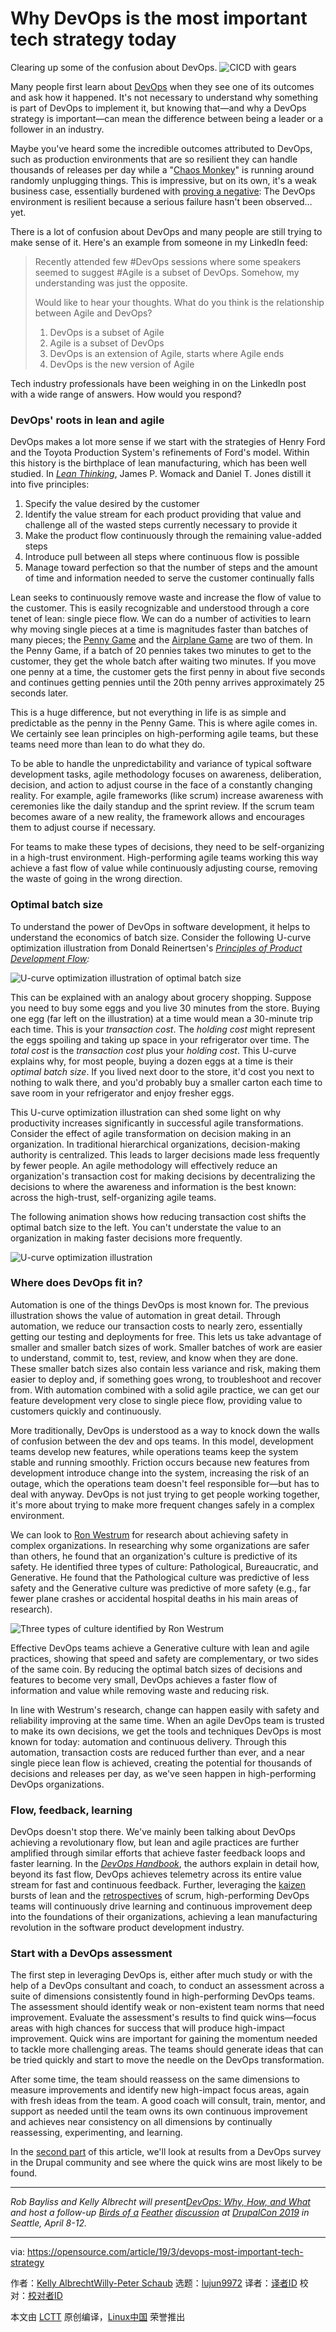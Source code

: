 [#]: collector: (lujun9972)
[#]: translator: ( )
[#]: reviewer: ( )
[#]: publisher: ( )
[#]: url: ( )
[#]: subject: (Why DevOps is the most important tech strategy today)
[#]: via: (https://opensource.com/article/19/3/devops-most-important-tech-strategy)
[#]: author: (Kelly AlbrechtWilly-Peter Schaub https://opensource.com/users/ksalbrecht/users/brentaaronreed/users/wpschaub/users/wpschaub/users/ksalbrecht)

Why DevOps is the most important tech strategy today
======
Clearing up some of the confusion about DevOps.
![CICD with gears][1]

Many people first learn about [DevOps][2] when they see one of its outcomes and ask how it happened. It's not necessary to understand why something is part of DevOps to implement it, but knowing that—and why a DevOps strategy is important—can mean the difference between being a leader or a follower in an industry.

Maybe you've heard some the incredible outcomes attributed to DevOps, such as production environments that are so resilient they can handle thousands of releases per day while a "[Chaos Monkey][3]" is running around randomly unplugging things. This is impressive, but on its own, it's a weak business case, essentially burdened with [proving a negative][4]: The DevOps environment is resilient because a serious failure hasn't been observed… yet.

There is a lot of confusion about DevOps and many people are still trying to make sense of it. Here's an example from someone in my LinkedIn feed:

> Recently attended few #DevOps sessions where some speakers seemed to suggest #Agile is a subset of DevOps. Somehow, my understanding was just the opposite.
>
> Would like to hear your thoughts. What do you think is the relationship between Agile and DevOps?
>
>   1. DevOps is a subset of Agile
>   2. Agile is a subset of DevOps
>   3. DevOps is an extension of Agile, starts where Agile ends
>   4. DevOps is the new version of Agile
>


Tech industry professionals have been weighing in on the LinkedIn post with a wide range of answers. How would you respond?

### DevOps' roots in lean and agile

DevOps makes a lot more sense if we start with the strategies of Henry Ford and the Toyota Production System's refinements of Ford's model. Within this history is the birthplace of lean manufacturing, which has been well studied. In [_Lean Thinking_][5], James P. Womack and Daniel T. Jones distill it into five principles:

  1. Specify the value desired by the customer
  2. Identify the value stream for each product providing that value and challenge all of the wasted steps currently necessary to provide it
  3. Make the product flow continuously through the remaining value-added steps
  4. Introduce pull between all steps where continuous flow is possible
  5. Manage toward perfection so that the number of steps and the amount of time and information needed to serve the customer continually falls



Lean seeks to continuously remove waste and increase the flow of value to the customer. This is easily recognizable and understood through a core tenet of lean: single piece flow. We can do a number of activities to learn why moving single pieces at a time is magnitudes faster than batches of many pieces; the [Penny Game][6] and the [Airplane Game][7] are two of them. In the Penny Game, if a batch of 20 pennies takes two minutes to get to the customer, they get the whole batch after waiting two minutes. If you move one penny at a time, the customer gets the first penny in about five seconds and continues getting pennies until the 20th penny arrives approximately 25 seconds later.

This is a huge difference, but not everything in life is as simple and predictable as the penny in the Penny Game. This is where agile comes in. We certainly see lean principles on high-performing agile teams, but these teams need more than lean to do what they do.

To be able to handle the unpredictability and variance of typical software development tasks, agile methodology focuses on awareness, deliberation, decision, and action to adjust course in the face of a constantly changing reality. For example, agile frameworks (like scrum) increase awareness with ceremonies like the daily standup and the sprint review. If the scrum team becomes aware of a new reality, the framework allows and encourages them to adjust course if necessary.

For teams to make these types of decisions, they need to be self-organizing in a high-trust environment. High-performing agile teams working this way achieve a fast flow of value while continuously adjusting course, removing the waste of going in the wrong direction.

### Optimal batch size

To understand the power of DevOps in software development, it helps to understand the economics of batch size. Consider the following U-curve optimization illustration from Donald Reinertsen's _[Principles of Product Development Flow][8]:_

![U-curve optimization illustration of optimal batch size][9]

This can be explained with an analogy about grocery shopping. Suppose you need to buy some eggs and you live 30 minutes from the store. Buying one egg (far left on the illustration) at a time would mean a 30-minute trip each time. This is your _transaction cost_. The _holding cost_ might represent the eggs spoiling and taking up space in your refrigerator over time. The _total cost_ is the _transaction cost_ plus your _holding cost_. This U-curve explains why, for most people, buying a dozen eggs at a time is their _optimal batch size_. If you lived next door to the store, it'd cost you next to nothing to walk there, and you'd probably buy a smaller carton each time to save room in your refrigerator and enjoy fresher eggs.

This U-curve optimization illustration can shed some light on why productivity increases significantly in successful agile transformations. Consider the effect of agile transformation on decision making in an organization. In traditional hierarchical organizations, decision-making authority is centralized. This leads to larger decisions made less frequently by fewer people. An agile methodology will effectively reduce an organization's transaction cost for making decisions by decentralizing the decisions to where the awareness and information is the best known: across the high-trust, self-organizing agile teams.

The following animation shows how reducing transaction cost shifts the optimal batch size to the left. You can't understate the value to an organization in making faster decisions more frequently.

![U-curve optimization illustration][10]

### Where does DevOps fit in?

Automation is one of the things DevOps is most known for. The previous illustration shows the value of automation in great detail. Through automation, we reduce our transaction costs to nearly zero, essentially getting our testing and deployments for free. This lets us take advantage of smaller and smaller batch sizes of work. Smaller batches of work are easier to understand, commit to, test, review, and know when they are done. These smaller batch sizes also contain less variance and risk, making them easier to deploy and, if something goes wrong, to troubleshoot and recover from. With automation combined with a solid agile practice, we can get our feature development very close to single piece flow, providing value to customers quickly and continuously.

More traditionally, DevOps is understood as a way to knock down the walls of confusion between the dev and ops teams. In this model, development teams develop new features, while operations teams keep the system stable and running smoothly. Friction occurs because new features from development introduce change into the system, increasing the risk of an outage, which the operations team doesn't feel responsible for—but has to deal with anyway. DevOps is not just trying to get people working together, it's more about trying to make more frequent changes safely in a complex environment.

We can look to [Ron Westrum][11] for research about achieving safety in complex organizations. In researching why some organizations are safer than others, he found that an organization's culture is predictive of its safety. He identified three types of culture: Pathological, Bureaucratic, and Generative. He found that the Pathological culture was predictive of less safety and the Generative culture was predictive of more safety (e.g., far fewer plane crashes or accidental hospital deaths in his main areas of research).

![Three types of culture identified by Ron Westrum][12]

Effective DevOps teams achieve a Generative culture with lean and agile practices, showing that speed and safety are complementary, or two sides of the same coin. By reducing the optimal batch sizes of decisions and features to become very small, DevOps achieves a faster flow of information and value while removing waste and reducing risk.

In line with Westrum's research, change can happen easily with safety and reliability improving at the same time. When an agile DevOps team is trusted to make its own decisions, we get the tools and techniques DevOps is most known for today: automation and continuous delivery. Through this automation, transaction costs are reduced further than ever, and a near single piece lean flow is achieved, creating the potential for thousands of decisions and releases per day, as we've seen happen in high-performing DevOps organizations.

### Flow, feedback, learning

DevOps doesn't stop there. We've mainly been talking about DevOps achieving a revolutionary flow, but lean and agile practices are further amplified through similar efforts that achieve faster feedback loops and faster learning. In the [_DevOps Handbook_][13], the authors explain in detail how, beyond its fast flow, DevOps achieves telemetry across its entire value stream for fast and continuous feedback. Further, leveraging the [kaizen][14] bursts of lean and the [retrospectives][15] of scrum, high-performing DevOps teams will continuously drive learning and continuous improvement deep into the foundations of their organizations, achieving a lean manufacturing revolution in the software product development industry.

### Start with a DevOps assessment

The first step in leveraging DevOps is, either after much study or with the help of a DevOps consultant and coach, to conduct an assessment across a suite of dimensions consistently found in high-performing DevOps teams. The assessment should identify weak or non-existent team norms that need improvement. Evaluate the assessment's results to find quick wins—focus areas with high chances for success that will produce high-impact improvement. Quick wins are important for gaining the momentum needed to tackle more challenging areas. The teams should generate ideas that can be tried quickly and start to move the needle on the DevOps transformation.

After some time, the team should reassess on the same dimensions to measure improvements and identify new high-impact focus areas, again with fresh ideas from the team. A good coach will consult, train, mentor, and support as needed until the team owns its own continuous improvement and achieves near consistency on all dimensions by continually reassessing, experimenting, and learning.

In the [second part][16] of this article, we'll look at results from a DevOps survey in the Drupal community and see where the quick wins are most likely to be found.

* * *

_Rob_ _Bayliss and Kelly Albrecht will present[DevOps: Why, How, and What][17] and host a follow-up [Birds of a][18]_ [_Feather_][18] _[discussion][18] at [DrupalCon 2019][19] in Seattle, April 8-12._


--------------------------------------------------------------------------------

via: https://opensource.com/article/19/3/devops-most-important-tech-strategy

作者：[Kelly AlbrechtWilly-Peter Schaub][a]
选题：[lujun9972][b]
译者：[译者ID](https://github.com/译者ID)
校对：[校对者ID](https://github.com/校对者ID)

本文由 [LCTT](https://github.com/LCTT/TranslateProject) 原创编译，[Linux中国](https://linux.cn/) 荣誉推出

[a]: https://opensource.com/users/ksalbrecht/users/brentaaronreed/users/wpschaub/users/wpschaub/users/ksalbrecht
[b]: https://github.com/lujun9972
[1]: https://opensource.com/sites/default/files/styles/image-full-size/public/lead-images/cicd_continuous_delivery_deployment_gears.png?itok=kVlhiEkc (CICD with gears)
[2]: https://opensource.com/resources/devops
[3]: https://github.com/Netflix/chaosmonkey
[4]: https://en.wikipedia.org/wiki/Burden_of_proof_(philosophy)#Proving_a_negative
[5]: https://www.amazon.com/dp/B0048WQDIO/ref=dp-kindle-redirect?_encoding=UTF8&btkr=1
[6]: https://youtu.be/5t6GhcvKB8o?t=54
[7]: https://www.shmula.com/paper-airplane-game-pull-systems-push-systems/8280/
[8]: https://www.amazon.com/dp/B00K7OWG7O/ref=dp-kindle-redirect?_encoding=UTF8&btkr=1
[9]: https://opensource.com/sites/default/files/uploads/batch_size_optimal_650.gif (U-curve optimization illustration of optimal batch size)
[10]: https://opensource.com/sites/default/files/uploads/batch_size_650.gif (U-curve optimization illustration)
[11]: https://en.wikipedia.org/wiki/Ron_Westrum
[12]: https://opensource.com/sites/default/files/uploads/information_flow.png (Three types of culture identified by Ron Westrum)
[13]: https://www.amazon.com/DevOps-Handbook-World-Class-Reliability-Organizations/dp/1942788002/ref=sr_1_3?keywords=DevOps+handbook&qid=1553197361&s=books&sr=1-3
[14]: https://en.wikipedia.org/wiki/Kaizen
[15]: https://www.scrum.org/resources/what-is-a-sprint-retrospective
[16]: https://opensource.com/article/19/3/where-drupal-community-stands-devops-adoption
[17]: https://events.drupal.org/seattle2019/sessions/devops-why-how-and-what
[18]: https://events.drupal.org/seattle2019/bofs/devops-getting-started
[19]: https://events.drupal.org/seattle2019
